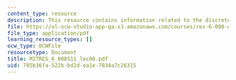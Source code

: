 ```yaml
---
content_type: resource
description: This resource contains information related to the discrete fourier series.
file: https://ol-ocw-studio-app-qa.s3.amazonaws.com/courses/res-6-008-digital-signal-processing-spring-2011/785b36fa522bbd2dea1e7834a7c26315_MITRES_6_008S11_lec08.pdf
file_type: application/pdf
learning_resource_types: []
ocw_type: OCWFile
resourcetype: Document
title: MITRES_6_008S11_lec08.pdf
uid: 785b36fa-522b-bd2d-ea1e-7834a7c26315
---
```

